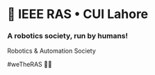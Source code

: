 # 🤖 IEEE RAS • CUI Lahore
### A robotics society, run by humans!

Robotics &
Automation
Society

#weTheRAS 💜🎉
